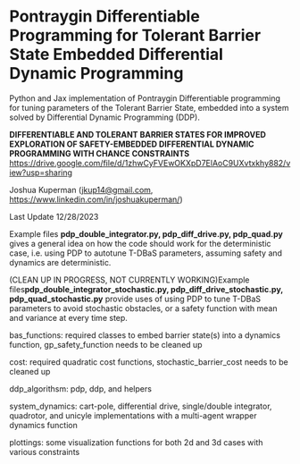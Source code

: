 # Pontraygin Differentiable Programming for Tolerant Barrier State Embedded Differential Dynamic Programming
Python and Jax implementation of Pontraygin Differentiable programming for tuning parameters of the Tolerant Barrier State, embedded into a system solved by Differential Dynamic Programming (DDP).

**DIFFERENTIABLE AND TOLERANT BARRIER STATES FOR IMPROVED EXPLORATION OF SAFETY-EMBEDDED DIFFERENTIAL DYNAMIC
PROGRAMMING WITH CHANCE CONSTRAINTS**
https://drive.google.com/file/d/1zhwCyFVEwOKXpD7ElAoC9UXvtxkhy882/view?usp=sharing

Joshua Kuperman (jkup14@gmail.com, https://www.linkedin.com/in/joshuakuperman/)

Last Update 12/28/2023

Example files **pdp_double_integrator.py, pdp_diff_drive.py, pdp_quad.py** gives a general idea on how the code should work for the deterministic case, i.e. using PDP to autotune T-DBaS parameters, assuming safety and dynamics are deterministic.

(CLEAN UP IN PROGRESS, NOT CURRENTLY WORKING)Example files**pdp_double_integrator_stochastic.py, pdp_diff_drive_stochastic.py, pdp_quad_stochastic.py** provide uses of using PDP to tune T-DBaS parameters to avoid stochastic obstacles, or a safety function with mean and variance at every time step.

bas_functions: required classes to embed barrier state(s) into a dynamics function, gp_safety_function needs to be cleaned up

cost: required quadratic cost functions, stochastic_barrier_cost needs to be cleaned up

ddp_algorithsm: pdp, ddp, and helpers

system_dynamics: cart-pole, differential drive, single/double integrator, quadrotor, and unicyle implementations with a multi-agent wrapper dynamics function

plottings: some visualization functions for both 2d and 3d cases with various constraints